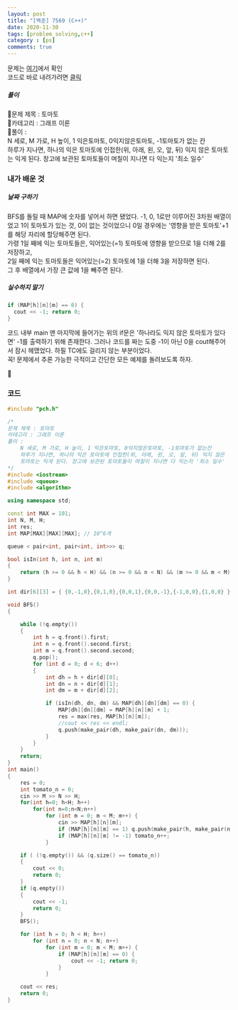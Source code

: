 ```yaml
---
layout: post
title: "[백준] 7569 (C++)"
date: 2020-11-30
tags: [problem_solving,c++]
category : [ps]
comments: true
---
```


문제는 [여기](https://www.acmicpc.net/problem/7569)에서 확인  
코드로 바로 내려가려면 <a href="#code">클릭</a>

##### 풀이
💎문제 제목 : 토마토   
💎카테고리 : 그래프 이론   
💎풀이 :   
	N 세로, M 가로, H 높이, 1 익은토마토, 0익지않은토마토, -1토마토가 없는 칸   
	하루가 지나면, 하나의 익은 토마토에 인접한(위, 아래, 왼, 오, 앞, 뒤) 익지 않은 토마토는 익게 된다. 창고에 보관된 토마토들이 며칠이 지나면 다 익는지 '최소 일수'   


### 내가 배운 것
##### 날짜 구하기
BFS를 돌릴 때 MAP에 숫자를 넣어서 하면 됐었다. -1, 0, 1로만 이루어진 3차원 배열이었고 1이 토마토가 있는 것, 0이 없는 것이었으니 0일 경우에는 '영향을 받은 토마토'+1를 해당 자리에 할당해주면 된다.  
가령 1일 째에 익는 토마토들은, 익어있는(=1) 토마토에 영향을 받으므로 1을 더해 2를 저장하고,   
2일 째에 익는 토마토들은 익어있는(=2) 토마토에 1을 더해 3을 저장하면 된다.  
그 후 배열에서 가장 큰 값에 1을 빼주면 된다.  

##### 실수하지 말기
```c++
if (MAP[h][n][m] == 0) {
  cout << -1; return 0;
}
```
코드 내부 main 맨 마지막에 들어가는 위의 if문은 '하나라도 익지 않은 토마토가 있다면' -1를 출력하기 위해 존재한다. 그러나 코드를 짜는 도중 -1이 아닌 0을 cout해주어서 잠시 헤맸었다. 하필 TC에도 걸리지 않는 부분이었다.  
꼭! 문제에서 추론 가능한 극적이고 간단한 모든 예제를 돌려보도록 하자.

<a name="code">🎉</a>
### 코드
``` c++
#include "pch.h"

/*
문제 제목 : 토마토
카테고리 : 그래프 이론
풀이 :
	N 세로, M 가로, H 높이, 1 익은토마토, 0익지않은토마토, -1토마토가 없는칸
	하루가 지나면, 하나의 익은 토마토에 인접한(위, 아래, 왼, 오, 앞, 뒤) 익지 않은
	토마토는 익게 된다. 창고에 보관된 토마토들이 며칠이 지나면 다 익는지 '최소 일수'
*/
#include <iostream>
#include <queue>
#include <algorithm>

using namespace std;

const int MAX = 101;
int N, M, H;
int res;
int MAP[MAX][MAX][MAX]; // 10^6개

queue < pair<int, pair<int, int>>> q;

bool isIn(int h, int n, int m)
{
	return (h >= 0 && h < H) && (n >= 0 && n < N) && (m >= 0 && m < M);
}

int dir[6][3] = { {0,-1,0},{0,1,0},{0,0,1},{0,0,-1},{-1,0,0},{1,0,0} };

void BFS()
{

	while (!q.empty())
	{
		int h = q.front().first;
		int n = q.front().second.first;
		int m = q.front().second.second;
		q.pop();
		for (int d = 0; d < 6; d++)
		{
			int dh = h + dir[d][0];
			int dn = n + dir[d][1];
			int dm = m + dir[d][2];

			if (isIn(dh, dn, dm) && MAP[dh][dn][dm] == 0) {
				MAP[dh][dn][dm] = MAP[h][n][m] + 1;
				res = max(res, MAP[h][n][m]);
				//cout << res << endl;
				q.push(make_pair(dh, make_pair(dn, dm)));
			}
		}
	}
	return;
}
int main()
{
	res = 0;
	int tomato_n = 0;
	cin >> M >> N >> H;
	for(int h=0; h<H; h++)
		for(int n=0;n<N;n++)
			for (int m = 0; m < M; m++) {
				cin >> MAP[h][n][m];
				if (MAP[h][n][m] == 1) q.push(make_pair(h, make_pair(n, m)));
				if (MAP[h][n][m] != -1) tomato_n++;
			}

	if ( (!q.empty()) && (q.size() == tomato_n))
	{
		cout << 0;
		return 0;
	}
	if (q.empty())
	{
		cout << -1;
		return 0;
	}
	BFS();

	for (int h = 0; h < H; h++)
		for (int n = 0; n < N; n++)
			for (int m = 0; m < M; m++) {
				if (MAP[h][n][m] == 0) {
					cout << -1; return 0;
				}
			}

	cout << res;
	return 0;
}

```
